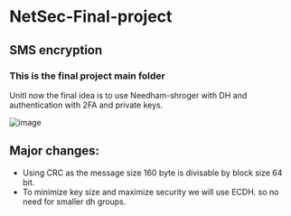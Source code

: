 # NetSec-Final-project
## SMS encryption
### This is the final project main folder
Unitl now the final idea is to use Needham-shroger with DH and authentication with 2FA and private keys.

 ![image](https://user-images.githubusercontent.com/15838537/165922951-1c608164-8915-40ac-a266-d9c922994a81.png)

  


## Major changes:
- Using CRC as the message size 160 byte is divisable by block size 64 bit.
- To minimize key size and maximize security we will use ECDH. so no need for smaller dh groups. 
